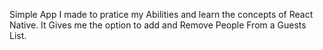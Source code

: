 Simple App I made to pratice my Abilities and learn the concepts of React Native.
It Gives me the option to add and Remove People From a Guests List.




